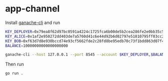 # app-channel

Install [ganache-cli](https://github.com/trufflesuite/ganache-cli) and run
```sh
KEY_DEPLOYER=0x79ea8f62d97bc0591a4224c1725fca6b00de5b2cea286fe2e0bb35c5e76be46e
KEY_ALICE=0x1af2e950272dd403de7a5760d41c6e44d92b6d02797e51810795ff03cc2cda4f
KEY_BOB=0xf63d7d8e930bccd74e93cf5662fde2c28fd8be95edb70c73f1bdd863d07f412e
BALANCE=10000000000000000000

ganache-cli --host 127.0.0.1 --port 8545 --account $KEY_DEPLOYER,$BALANCE --account $KEY_ALICE,$BALANCE --account $KEY_BOB,$BALANCE --blockTime=5
```

Then run
```
go run .
```